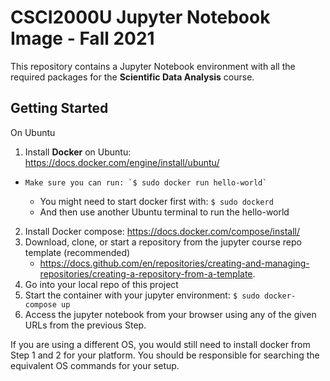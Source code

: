 # CSCI2000U Jupyter Notebook Image - Fall 2021

This repository contains a Jupyter Notebook environment with all the required packages for the **Scientific Data Analysis** course.

## Getting Started

On Ubuntu

1.	Install **Docker** on Ubuntu: https://docs.docker.com/engine/install/ubuntu/ 
  - 	Make sure you can run: `$ sudo docker run hello-world`
    - 	You might need to start docker first with: `$ sudo dockerd`
    - 	And then use another Ubuntu terminal to run the hello-world
2.	Install Docker compose: https://docs.docker.com/compose/install/ 
3.	Download, clone, or start a repository from the jupyter course repo template (recommended)
    - https://docs.github.com/en/repositories/creating-and-managing-repositories/creating-a-repository-from-a-template.
5.	Go into your local repo of this project
6.	Start the container with your jupyter environment: `$ sudo docker-compose up`
7.	Access the jupyter notebook from your browser using any of the given URLs from the previous Step.

If you are using a different OS, you would still need to install docker from Step 1 and 2 for your platform. 
You should be responsible for searching the equivalent OS commands for your setup.

